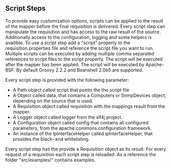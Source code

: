 ## Script Steps
To provide easy customization options, scripts can be applied to the result of the mapper before the final requisition is delivered.
Every script step can manipulate the requisition and has access to the raw result of the source. Additionally access to the configuration, logging and some helpers is availible.
To use a script step add a "script" property to the requisition.properties file and reference the script file you want to run.
Multiple scripts can be executed by adding multiple comma separated references to script files to the script property. 
The script will be executed after the mapper has been applied. 
The script will be executed by Apache-BSF.
By default Groovy 2.2.2 and Beanshell 2.0b5 are supported. 

Every script step is provided with the following parameter:

* A Path object called script that points the the script file
* A Object called data, that contains a Computers or SnmpDevices object, depending on the source that is used.
* A Requisition object called requisition with the mappings result from the mapper.
* A Logger object called logger from the slf4j project.
* A Configuration object called config that contains all configured parameters, from the apache.commons.configuration framework.
* An instance of the IpInterfaceHelper called ipInterfaceHelper, that provides the black- and whitelisting.

Every script step has the provide a Requisition object as its result. For every request of a requisition each script step is reloaded. 
As a reference the folder "src/examples/" contains examples. 
